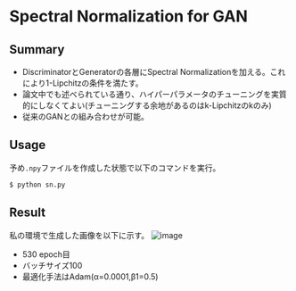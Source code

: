# Spectral Normalization for GAN

## Summary
- DiscriminatorとGeneratorの各層にSpectral Normalizationを加える。これにより1-Lipchitzの条件を満たす。
- 論文中でも述べられている通り、ハイパーパラメータのチューニングを実質的にしなくてよい(チューニングする余地があるのはk-Lipchitzのkのみ)
- 従来のGANとの組み合わせが可能。

## Usage
予め`.npy`ファイルを作成した状態で以下のコマンドを実行。
```bash
$ python sn.py
```

## Result
私の環境で生成した画像を以下に示す。
![image](https://github.com/SerialLain3170/Illustration-Generator/blob/master/spectral_normalization/result.png)
- 530 epoch目
- バッチサイズ100
- 最適化手法はAdam(α=0.0001,β1=0.5)
